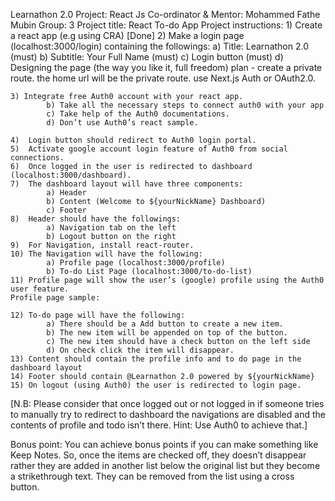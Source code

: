 Learnathon 2.0
Project: React Js
Co-ordinator & Mentor: Mohammed Fathe Mubin
Group: 3
Project title: React To-do App
Project instructions:
    1)  Create a react app (e.g using CRA) [Done]
    2)  Make a login page (localhost:3000/login) containing the followings:
            a) Title: Learnathon 2.0 (must)
            b) Subtitle: Your Full Name (must)
            c) Login button (must)
            d) Designing the page (the way you like it, full freedom)
            plan - create a private route. the home url will be the private route. use Next.js Auth or OAuth2.0.

    3) Integrate free Auth0 account with your react app.
            b) Take all the necessary steps to connect auth0 with your app
            c) Take help of the Auth0 documentations.
            d) Don’t use Auth0’s react sample.

    4)  Login button should redirect to Auth0 login portal.
    5)  Activate google account login feature of Auth0 from social connections.
    6)  Once logged in the user is redirected to dashboard (localhost:3000/dashboard).
    7)  The dashboard layout will have three components:
            a) Header
            b) Content (Welcome to ${yourNickName} Dashboard)
            c) Footer
    8)  Header should have the followings:
            a) Navigation tab on the left
            b) Logout button on the right
    9)  For Navigation, install react-router.
    10) The Navigation will have the following:
            a) Profile page (localhost:3000/profile)  
            b) To-do List Page (localhost:3000/to-do-list)
    11) Profile page will show the user’s (google) profile using the Auth0 user feature.
    Profile page sample:
    
    12) To-do page will have the following:
            a) There should be a Add button to create a new item.
            b) The new item will be appended on top of the button.
            c) The new item should have a check button on the left side
            d) On check click the item will disappear.
    13) Content should contain the profile info and to do page in the dashboard layout
    14) Footer should contain @Learnathon 2.0 powered by ${yourNickName}
    15) On logout (using Auth0) the user is redirected to login page.


[N.B: Please consider that once logged out or not logged in if someone tries to manually try to redirect to dashboard the navigations are disabled and the contents of profile and todo isn’t there. Hint: Use Auth0 to achieve that.]

Bonus point: You can achieve bonus points if you can make something like Keep Notes. So, once the items are checked off, they doesn’t disappear rather they are added in another list below the original list but they become a strikethrough text. They can be removed from the list using a cross button.